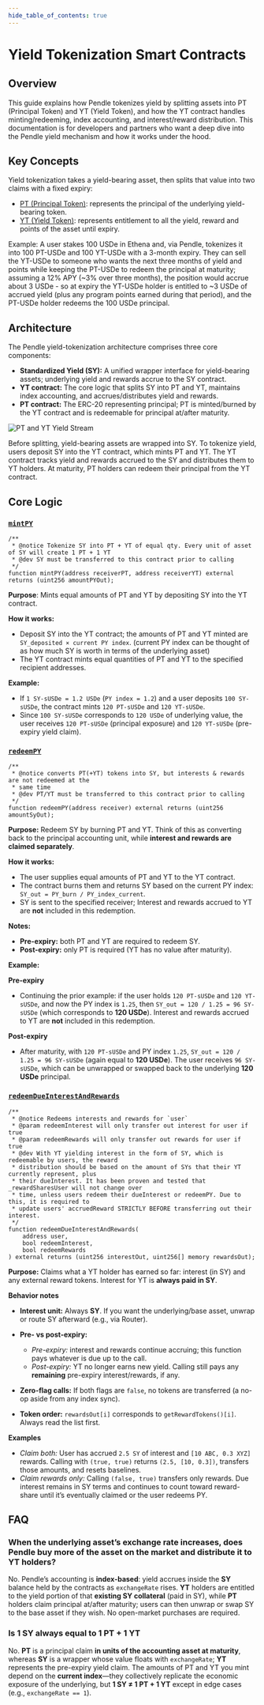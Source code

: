 ```yaml
---
hide_table_of_contents: true
---
```


# Yield Tokenization Smart Contracts


## Overview
This guide explains how Pendle tokenizes yield by splitting assets into PT (Principal Token) and YT (Yield Token), and how the YT contract handles minting/redeeming, index accounting, and interest/reward distribution. This documentation is for developers and partners who want a deep dive into the Pendle yield mechanism and how it works under the hood.


## Key Concepts
Yield tokenization takes a yield-bearing asset, then splits that value into two claims with a fixed expiry:
- [PT (Principal Token)](/ProtocolMechanics/YieldTokenization/PT): represents the principal of the underlying yield-bearing token.
- [YT (Yield Token)](/ProtocolMechanics/YieldTokenization/YT): represents entitlement to all the yield, reward and points of the asset until expiry.

Example: A user stakes 100 USDe in Ethena and, via Pendle, tokenizes it into 100 PT-USDe and 100 YT-USDe with a 3-month expiry. They can sell the YT-USDe to someone who wants the next three months of yield and points while keeping the PT-USDe to redeem the principal at maturity; assuming a 12% APY (~3% over three months), the position would accrue about 3 USDe - so at expiry the YT-USDe holder is entitled to ~3 USDe of accrued yield (plus any program points earned during that period), and the PT-USDe holder redeems the 100 USDe principal.


## Architecture

The Pendle yield-tokenization architecture comprises three core components:

* **Standardized Yield (SY):** A unified wrapper interface for yield-bearing assets; underlying yield and rewards accrue to the SY contract.
* **YT contract:** The core logic that splits SY into PT and YT, maintains index accounting, and accrues/distributes yield and rewards.
* **PT contract:** The ERC-20 representing principal; PT is minted/burned by the YT contract and is redeemable for principal at/after maturity.


![PT and YT Yield Stream](/img/Developers/sy_pt_yt_yield_stream.png)

Before splitting, yield-bearing assets are wrapped into SY. To tokenize yield, users deposit SY into the YT contract, which mints PT and YT. The YT contract tracks yield and rewards accrued to the SY and distributes them to YT holders. At maturity, PT holders can redeem their principal from the YT contract.

## Core Logic

### [`mintPY`](https://github.com/pendle-finance/pendle-core-v2-public/blob/ba53685767bc16e070136b9dbfe02a5dd6258c61/contracts/core/YieldContracts/PendleYieldToken.sol#L84-L100)
```solidity
/**
 * @notice Tokenize SY into PT + YT of equal qty. Every unit of asset of SY will create 1 PT + 1 YT
 * @dev SY must be transferred to this contract prior to calling
 */
function mintPY(address receiverPT, address receiverYT) external returns (uint256 amountPYOut);
```

**Purpose**: Mints equal amounts of PT and YT by depositing SY into the YT contract.

**How it works:**
- Deposit SY into the YT contract; the amounts of PT and YT minted are `SY_deposited × current PY index`. (current PY index can be thought of as how much SY is worth in terms of the underlying asset)
- The YT contract mints equal quantities of PT and YT to the specified recipient addresses.

**Example:**
- If `1 SY-sUSDe = 1.2 USDe` (`PY index = 1.2`) and a user deposits `100 SY-sUSDe`, the contract mints `120 PT-sUSDe` and `120 YT-sUSDe`.
- Since `100 SY-sUSDe` corresponds to `120 USDe` of underlying value, the user receives `120 PT-sUSDe` (principal exposure) and `120 YT-sUSDe` (pre-expiry yield claim).


### [`redeemPY`](https://github.com/pendle-finance/pendle-core-v2-public/blob/ba53685767bc16e070136b9dbfe02a5dd6258c61/contracts/core/YieldContracts/PendleYieldToken.sol#L120-L134)
```solidity
/**
 * @notice converts PT(+YT) tokens into SY, but interests & rewards are not redeemed at the
 * same time
 * @dev PT/YT must be transferred to this contract prior to calling
 */
function redeemPY(address receiver) external returns (uint256 amountSyOut);
```

**Purpose:** Redeem SY by burning PT and YT. Think of this as converting back to the principal accounting unit, while **interest and rewards are claimed separately**.

**How it works:**

* The user supplies equal amounts of PT and YT to the YT contract.
* The contract burns them and returns SY based on the current PY index:
  `SY_out = PY_burn / PY_index_current`.
* SY is sent to the specified receiver; Interest and rewards accrued to YT are **not** included in this redemption.

**Notes:**

* **Pre-expiry:** both PT and YT are required to redeem SY.
* **Post-expiry:** only PT is required (YT has no value after maturity).

**Example:**

**Pre-expiry**

* Continuing the prior example: if the user holds `120 PT-sUSDe` and `120 YT-sUSDe`, and now the PY index is `1.25`, then
  `SY_out = 120 / 1.25 = 96 SY-sUSDe` (which corresponds to **120 USDe**).
  Interest and rewards accrued to YT are **not** included in this redemption.

**Post-expiry**

* After maturity, with `120 PT-sUSDe` and PY index `1.25`,
  `SY_out = 120 / 1.25 = 96 SY-sUSDe` (again equal to **120 USDe**).
  The user receives `96 SY-sUSDe`, which can be unwrapped or swapped back to the underlying **120 USDe** principal.


### [`redeemDueInterestAndRewards`](https://github.com/pendle-finance/pendle-core-v2-public/blob/ba53685767bc16e070136b9dbfe02a5dd6258c61/contracts/core/YieldContracts/PendleYieldToken.sol#L150-L186)

```solidity
/**
 * @notice Redeems interests and rewards for `user`
 * @param redeemInterest will only transfer out interest for user if true
 * @param redeemRewards will only transfer out rewards for user if true
 * @dev With YT yielding interest in the form of SY, which is redeemable by users, the reward
 * distribution should be based on the amount of SYs that their YT currently represent, plus
 * their dueInterest. It has been proven and tested that _rewardSharesUser will not change over
 * time, unless users redeem their dueInterest or redeemPY. Due to this, it is required to
 * update users' accruedReward STRICTLY BEFORE transferring out their interest.
 */
function redeemDueInterestAndRewards(
    address user,
    bool redeemInterest,
    bool redeemRewards
) external returns (uint256 interestOut, uint256[] memory rewardsOut);
```

**Purpose:** Claims what a YT holder has earned so far: interest (in SY) and any external reward tokens. Interest for YT is **always paid in SY**.


**Behavior notes**

* **Interest unit:** Always **SY**. If you want the underlying/base asset, unwrap or route SY afterward (e.g., via Router).
* **Pre- vs post-expiry:**

  * *Pre-expiry:* interest and rewards continue accruing; this function pays whatever is due up to the call.
  * *Post-expiry:* YT no longer earns new yield. Calling still pays any **remaining** pre-expiry interest/rewards, if any.
* **Zero-flag calls:** If both flags are `false`, no tokens are transferred (a no-op aside from any index sync).
* **Token order:** `rewardsOut[i]` corresponds to `getRewardTokens()[i]`. Always read the list first.

**Examples**

* *Claim both:*
  User has accrued `2.5 SY` of interest and `[10 ABC, 0.3 XYZ]` rewards. Calling with `(true, true)` returns `(2.5, [10, 0.3])`, transfers those amounts, and resets baselines.
* *Claim rewards only:*
  Calling `(false, true)` transfers only rewards. Due interest remains in SY terms and continues to count toward reward-share until it’s eventually claimed or the user redeems PY.

## FAQ

### When the underlying asset’s exchange rate increases, does Pendle buy more of the asset on the market and distribute it to YT holders?

No. Pendle’s accounting is **index-based**: yield accrues inside the **SY** balance held by the contracts as `exchangeRate` rises. **YT** holders are entitled to the yield portion of that **existing SY collateral** (paid in SY), while **PT** holders claim principal at/after maturity; users can then unwrap or swap SY to the base asset if they wish. No open-market purchases are required.

### Is 1 SY always equal to 1 PT + 1 YT

No. **PT** is a principal claim **in units of the accounting asset at maturity**, whereas **SY** is a wrapper whose value floats with `exchangeRate`; **YT** represents the pre-expiry yield claim. The amounts of PT and YT you mint depend on the **current index**—they collectively replicate the economic exposure of the underlying, but **1 SY ≠ 1 PT + 1 YT** except in edge cases (e.g., `exchangeRate == 1`).
